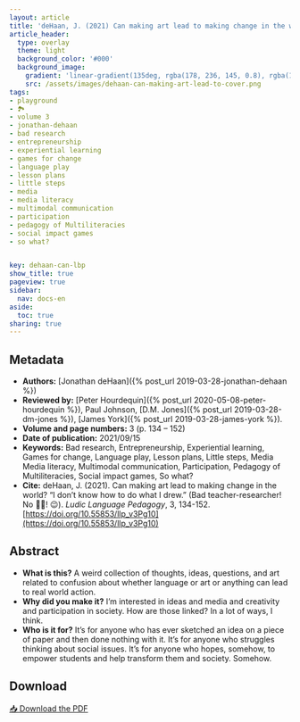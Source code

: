 ```yaml
---
layout: article
title: 'deHaan, J. (2021) Can making art lead to making change in the world? “I don’t know how to do what I drew.” (Bad teacher-researcher! No 🍪🍪! 😉)'
article_header:
  type: overlay
  theme: light
  background_color: '#000'
  background_image:
    gradient: 'linear-gradient(135deg, rgba(178, 236, 145, 0.8), rgba(147, 81, 182, 0.8))'
    src: /assets/images/dehaan-can-making-art-lead-to-cover.png
tags:
- playground
- 🏞
- volume 3
- jonathan-dehaan
- bad research
- entrepreneurship
- experiential learning
- games for change
- language play
- lesson plans
- little steps
- media
- media literacy
- multimodal communication
- participation
- pedagogy of Multiliteracies
- social impact games
- so what?


key: dehaan-can-lbp
show_title: true
pageview: true
sidebar:
  nav: docs-en
aside:
  toc: true
sharing: true
---
```


<meta name="citation_title" content="Can making art lead to making change in the world? “I don’t know how to do what I drew.” (Bad teacher-researcher! No 🍪🍪! 😉)">
<meta name="citation_author" content="deHaan, Jonathan">
<meta name="citation_publication_date" content="2021/09/15">
<meta name="citation_journal_title" content="Ludic Language Pedagogy">
<meta name="citation_volume" content="3">
<meta name="citation_firstpage" content="134">
<meta name="citation_lastpage" content="152">
<meta name="citation_pdf_url" content="http://www.llpjournal.org/assets/publication-pdfs/dehaan-can-making-art-lead-to-making-change.pdf">

<!--more-->

## Metadata

- **Authors:** [Jonathan deHaan]({% post_url 2019-03-28-jonathan-dehaan %})
- **Reviewed by:** [Peter Hourdequin]({% post_url 2020-05-08-peter-hourdequin %}), Paul Johnson, [D.M. Jones]({% post_url 2019-03-28-dm-jones %}), [James York]({% post_url 2019-03-28-james-york %}).
- **Volume and page numbers:** 3 (p. 134 – 152)
- **Date of publication:** 2021/09/15
- **Keywords:** Bad research, Entrepreneurship, Experiential learning, Games for change, Language play, Lesson plans, Little steps, Media
Media literacy, Multimodal communication, Participation, Pedagogy of Multiliteracies, Social impact games, So what?
- **Cite:** deHaan, J. (2021). Can making art lead to making change in the world? “I don’t know how to do what I drew.” (Bad teacher-researcher! No 🍪🍪! 😉). *Ludic Language Pedagogy*, 3, 134-152. [https://doi.org/10.55853/llp_v3Pg10](https://doi.org/10.55853/llp_v3Pg10)

## Abstract

- **What is this?** A weird collection of thoughts, ideas, questions, and art related to confusion about whether language or art or anything can lead to real world action.
- **Why did you make it?** I’m interested in ideas and media and creativity and participation in society. How are those linked? In a lot of ways, I think.
- **Who is it for?** It’s for anyone who has ever sketched an idea on a piece of paper and then done nothing with it. It’s for anyone who struggles thinking about social issues. It’s for anyone who hopes, somehow, to empower students and help transform them and society. Somehow.


## Download

<a class="button button--action button--rounded button--lg" href="/assets/publication-pdfs/dehaan-can-making-art-lead-to-making-change.pdf"><i class="fas fa-file-download"></i> 📥 Download the PDF </a>
